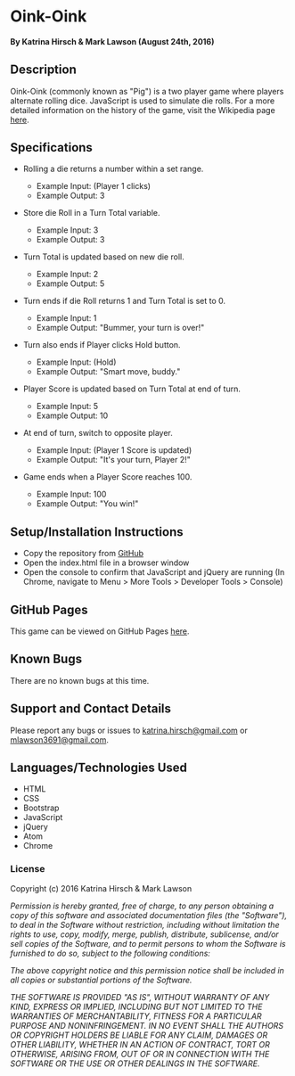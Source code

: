 # Oink-Oink #

#### By Katrina Hirsch & Mark Lawson (August 24th, 2016)

## Description ##

Oink-Oink (commonly known as "Pig") is a two player game where players alternate rolling dice. JavaScript is used to simulate die rolls. For a more detailed information on the history of the game, visit the Wikipedia page [here](https://en.wikipedia.org/wiki/Pig_%28dice_game%29).

## Specifications ##

* Rolling a die returns a number within a set range.
  * Example Input: (Player 1 clicks)
  * Example Output: 3

* Store die Roll in a Turn Total variable.
  * Example Input: 3
  * Example Output: 3

* Turn Total is updated based on new die roll.
  * Example Input: 2
  * Example Output: 5

* Turn ends if die Roll returns 1 and Turn Total is set to 0.
  * Example Input: 1
  * Example Output: "Bummer, your turn is over!"

* Turn also ends if Player clicks Hold button.
  * Example Input: (Hold)
  * Example Output: "Smart move, buddy."

* Player Score is updated based on Turn Total at end of turn.
  * Example Input: 5
  * Example Output: 10

* At end of turn, switch to opposite player.
  * Example Input: (Player 1 Score is updated)
  * Example Output: "It's your turn, Player 2!"

* Game ends when a Player Score reaches 100.
  * Example Input: 100
  * Example Output: "You win!"

## Setup/Installation Instructions ##

* Copy the repository from [GitHub](https://github.com/khirsch/pig-dice/)
* Open the index.html file in a browser window
* Open the console to confirm that JavaScript and jQuery are running (In Chrome, navigate to Menu > More Tools > Developer Tools > Console)

## GitHub Pages ##

This game can be viewed on GitHub Pages [here](https://khirsch.github.io/pig-dice/).

## Known Bugs ##

There are no known bugs at this time.

## Support and Contact Details ##

Please report any bugs or issues to katrina.hirsch@gmail.com or mlawson3691@gmail.com.

## Languages/Technologies Used ##

* HTML
* CSS
* Bootstrap
* JavaScript
* jQuery
* Atom
* Chrome

### License ###

Copyright (c) 2016 Katrina Hirsch & Mark Lawson

_Permission is hereby granted, free of charge, to any person obtaining a copy of this software and associated documentation files (the "Software"), to deal in the Software without restriction, including without limitation the rights to use, copy, modify, merge, publish, distribute, sublicense, and/or sell copies of the Software, and to permit persons to whom the Software is furnished to do so, subject to the following conditions:_

_The above copyright notice and this permission notice shall be included in all copies or substantial portions of the Software._

_THE SOFTWARE IS PROVIDED "AS IS", WITHOUT WARRANTY OF ANY KIND, EXPRESS OR IMPLIED, INCLUDING BUT NOT LIMITED TO THE WARRANTIES OF MERCHANTABILITY, FITNESS FOR A PARTICULAR PURPOSE AND NONINFRINGEMENT. IN NO EVENT SHALL THE AUTHORS OR COPYRIGHT HOLDERS BE LIABLE FOR ANY CLAIM, DAMAGES OR OTHER LIABILITY, WHETHER IN AN ACTION OF CONTRACT, TORT OR OTHERWISE, ARISING FROM, OUT OF OR IN CONNECTION WITH THE SOFTWARE OR THE USE OR OTHER DEALINGS IN THE SOFTWARE._
